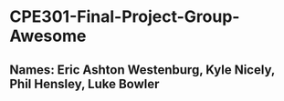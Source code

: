 # CPE301-Final-Project-Group-Awesome
## Names: Eric Ashton Westenburg, Kyle Nicely, Phil Hensley, Luke Bowler
